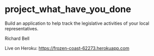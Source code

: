 # project_what_have_you_done
Build an application to help track the legislative activities of your local representatives.

Richard Bell

Live on Heroku: https://frozen-coast-62273.herokuapp.com
